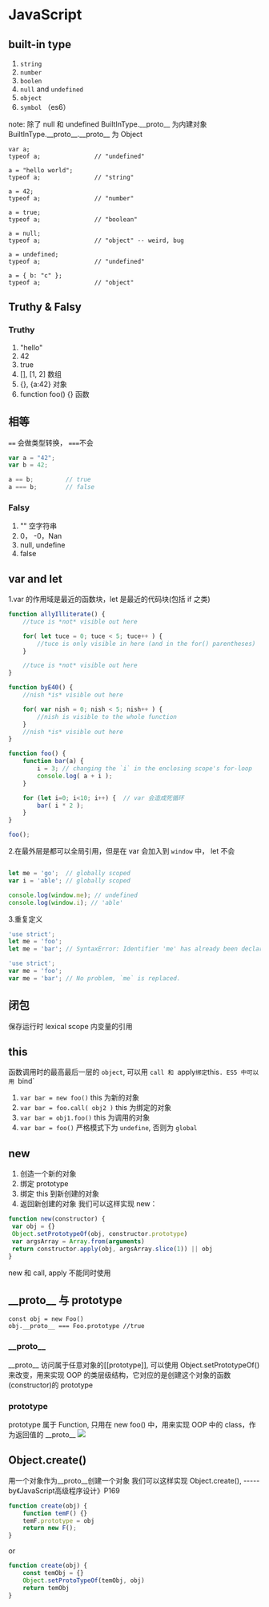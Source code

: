 # JavaScript

## built-in type
1. `string`
2. `number`
3. `boolen`
4. `null` and `undefined`
5. `object`
6. `symbol` （es6）

note: 
除了 null 和 undefined
BuiltInType.\_\_proto\_\_ 为内建对象
BuiltInType.\_\_proto\_\_.\_\_proto\_\_ 为 Object
```
var a;
typeof a;               // "undefined"

a = "hello world";
typeof a;               // "string"

a = 42;
typeof a;               // "number"

a = true;
typeof a;               // "boolean"

a = null;
typeof a;               // "object" -- weird, bug

a = undefined;
typeof a;               // "undefined"

a = { b: "c" };
typeof a;               // "object"
```

## Truthy & Falsy
### Truthy
1. "hello"
2. 42
3. true
4. [], [1, 2]  数组
5. {}, {a:42}  对象
6. function foo() {}  函数

## 相等
`==` 会做类型转换， `===`不会 

```js
var a = "42";
var b = 42;

a == b;         // true
a === b;        // false
```

### Falsy
1. "" 空字符串
2. 0， -0，Nan
3. null, undefine
4. false

## var and let
1.var 的作用域是最近的函数块，let 是最近的代码块(包括 if 之类)

```js
function allyIlliterate() {
    //tuce is *not* visible out here

    for( let tuce = 0; tuce < 5; tuce++ ) {
        //tuce is only visible in here (and in the for() parentheses)
    }

    //tuce is *not* visible out here
}

function byE40() {
    //nish *is* visible out here

    for( var nish = 0; nish < 5; nish++ ) {
        //nish is visible to the whole function
    }
    //nish *is* visible out here
}
```

```js
function foo() {
    function bar(a) {
        i = 3; // changing the `i` in the enclosing scope's for-loop
        console.log( a + i );
    }

    for (let i=0; i<10; i++) {  // var 会造成死循环
        bar( i * 2 );
    }
}

foo();
```
2.在最外层是都可以全局引用，但是在 var 会加入到 `window` 中， let 不会

```js

let me = 'go';  // globally scoped
var i = 'able'; // globally scoped

console.log(window.me); // undefined
console.log(window.i); // 'able'
```
3.重复定义
```js
'use strict';
let me = 'foo';
let me = 'bar'; // SyntaxError: Identifier 'me' has already been declared

'use strict';
var me = 'foo';
var me = 'bar'; // No problem, `me` is replaced.
```

## 闭包
保存运行时 lexical scope 内变量的引用

## this
函数调用时的最高最后一层的 `object`, 可以用 `call 和 `apply` 绑定 `this`. ES5 中可以用 `bind`
1. `var bar = new foo()` this 为新的对象
2. `var bar = foo.call( obj2 )` this 为绑定的对象
3. `var bar = obj1.foo()` this 为调用的对象
4. `var bar = foo()` 严格模式下为 `undefine`, 否则为 `global`

## new
1. 创造一个新的对象
2. 绑定 prototype
3. 绑定 this 到新创建的对象
4. 返回新创建的对象
我们可以这样实现 new：
```Javascript
function new(constructor) {
 var obj = {}
 Object.setPrototypeOf(obj, constructor.prototype)
 var argsArray = Array.from(arguments)
 return constructor.apply(obj, argsArray.slice(1)) || obj
}
```

new 和 call, apply 不能同时使用

## \_\_proto\_\_ 与 prototype

```JavaSript
const obj = new Foo()
obj.__proto__ === Foo.prototype //true
```

### \_\_proto\_\_
\_\_proto\_\_ 访问属于任意对象的[[prototype]], 可以使用 Object.setPrototypeOf() 来改变，用来实现 OOP 的类层级结构，它对应的是创建这个对象的函数(constructor)的 prototype
### prototype
prototype 属于 Function, 只用在 new foo() 中，用来实现 OOP 中的 class，作为返回值的 \_\_proto\_\_
![](/assets/21B10292-38FD-479E-AF9E-CB870B865974.png)

## Object.create()
用一个对象作为\_\_proto\_\_创建一个对象
我们可以这样实现 Object.create(), ----- by《JavaScript高级程序设计》P169
```Javascript
function create(obj) {
    function temF() {}
    temF.prototype = obj
    return new F();
}
```
or 
```Javascript
function create(obj) {
    const temObj = {}
    Object.setProtoTypeOf(temObj, obj)
    return temObj
}
```
